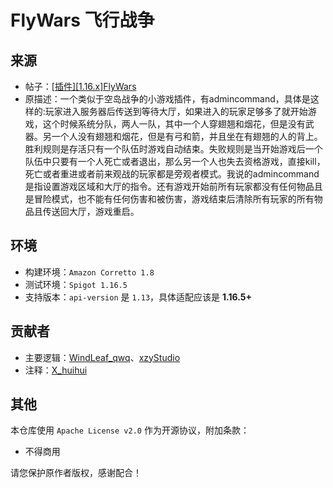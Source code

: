 # FlyWars 飞行战争

## 来源
- 帖子：[[插件][1.16.x]FlyWars](https://minept.top/p.php?id=2)
- 原描述：一个类似于空岛战争的小游戏插件，有admincommand，具体是这样的:玩家进入服务器后传送到等待大厅，如果进入的玩家足够多了就开始游戏，这个时候系统分队，两人一队，其中一个人穿翅翘和烟花，但是没有武器。另一个人没有翅翘和烟花，但是有弓和箭，并且坐在有翅翘的人的背上。胜利规则是存活只有一个队伍时游戏自动结束。失败规则是当开始游戏后一个队伍中只要有一个人死亡或者退出，那么另一个人也失去资格游戏，直接kill，死亡或者重进或者前来观战的玩家都是旁观者模式。我说的admincommand是指设置游戏区域和大厅的指令。还有游戏开始前所有玩家都没有任何物品且是冒险模式，也不能有任何伤害和被伤害，游戏结束后清除所有玩家的所有物品且传送回大厅，游戏重启。

## 环境
- 构建环境：`Amazon Corretto 1.8`
- 测试环境：`Spigot 1.16.5`
- 支持版本：`api-version` 是 `1.13`，具体适配应该是 **1.16.5+**

## 贡献者
- 主要逻辑：[WindLeaf_qwq](https://github.com/WindLeaf233)、[xzyStudio](https://github.com/Gingmzmzx)
- 注释：[X_huihui](https://github.com/xiaohuihui1022)

## 其他
本仓库使用 `Apache License v2.0` 作为开源协议，附加条款：
- 不得商用  
  
请您保护原作者版权，感谢配合！
